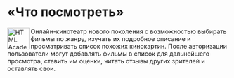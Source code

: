 # «Что посмотреть»

<a href="https://htmlacademy.ru/intensive/react"><img align="left" width="50" height="50" title="HTML Academy" src="https://up.htmlacademy.ru/static/img/intensive/react/logo-for-github.png"></a>

Онлайн-кинотеатр нового поколения с возможностью выбирать фильмы по жанру, изучать их подробное описание и просматривать список похожих кинокартин. После авторизации пользователи могут добавлять фильмы в список для дальнейшего просмотра, ставить им оценки, читать отзывы других зрителей и оставлять свои.
